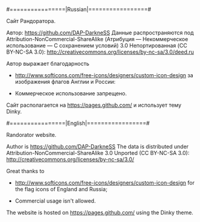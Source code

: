 #================|Russian|=================#

Сайт Рандоратора.

Автор: https://github.com/DAP-DarkneSS 
Данные распространяются под Attribution-NonCommercial-ShareAlike
(Атрибуция — Некоммерческое использование — С сохранением условий)
3.0 Непортированная (CC BY-NC-SA 3.0):
http://creativecommons.org/licenses/by-nc-sa/3.0/deed.ru

Автор выражает благодарность
* http://www.softicons.com/free-icons/designers/custom-icon-design
за изображения флагов Англии и России:
 - Коммерческое использование запрещено.

Сайт располагается на https://pages.github.com/ и использует тему Dinky.

#================|English|=================#

Randorator website.

Author is https://github.com/DAP-DarkneSS
The data is distributed under Attribution-NonCommercial-ShareAlike 3.0
Unported (CC BY-NC-SA 3.0):
http://creativecommons.org/licenses/by-nc-sa/3.0/

Great thanks to
* http://www.softicons.com/free-icons/designers/custom-icon-design
for the flag icons of England and Russia;
 - Commercial usage isn't allowed.

The website is hosted on https://pages.github.com/ using the Dinky theme.